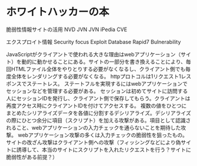 # ホワイトハッカーの本
脆弱性情報サイトの活用
NVD
JVN
JVN iPedia
CVE

エクスプロイト情報
Security focus
Exploit Database
Rapid7 Bulnerability

JavaScriptがクライアントで使われる大きな理由はwebアプリケーション（サイト）を動的に動かせることにある。サイトの一部分を書き換えることにより、毎回HTMLファイル全体をやりとりする必要がなくなるし、クライアント側でも毎度全体をレンダリングする必要がなくなる。
httpプロトコルは1リクエスト1レスポンスでステートレス。
ステートフルを実現するにはwebアプリケーションでセッションなどを管理する必要がある。
セッションは初めてサイトに訪問する人にセッションIDを発行し、クライアント側で保存してもらう。クライアントは再度アクセス時にクライアントIDを付けてアクセスする。
複数の値をひとつにまとめたシリアライズデータを各値に分割するデシリアライズ。デシリアライズの際にひとつ余分に項目（スクリプト）を加える攻撃がある。項目として認識されること、webアプリケーションの入力チェックを通らないことを期待した攻撃。
webアプリケーション攻撃の多くは入力チェックの脆弱性を狙ったもの。
サイトの改ざん攻撃はクライアント側への攻撃（フィッシングなどにより偽サイトに誘導して、本当のサイトにスクリプトを入れたリクエストを行う？サイトに脆弱性がある前提？）
